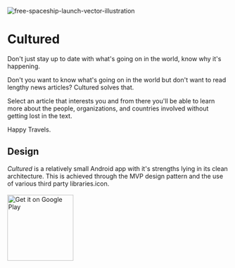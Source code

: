 ![free-spaceship-launch-vector-illustration](https://user-images.githubusercontent.com/7444521/59155441-98f04780-8a3e-11e9-97c6-89d29aeee37d.jpg)

# Cultured
Don't just stay up to date with what's going on in the world, know why it's happening.

Don't you want to know what's going on in the world but don't want to read lengthy news articles? Cultured solves that.

Select an article that interests you and from there you'll be able to learn more about the people, organizations, and countries involved without getting lost in the text.  

Happy Travels.

## <a name="design"></a>Design

<i>Cultured</i> is a relatively small Android app with it's strengths lying in its clean architecture.  This is achieved through the MVP design pattern and the use of various third party libraries.icon.
<br>
<br>
<a href="https://play.google.com/store/apps/details?id=com.zhudapps.materialcultured">
  <img alt="Get it on Google Play"
       width="150"
       src="https://play.google.com/intl/en_us/badges/images/generic/en-play-badge.png" />
</a>

